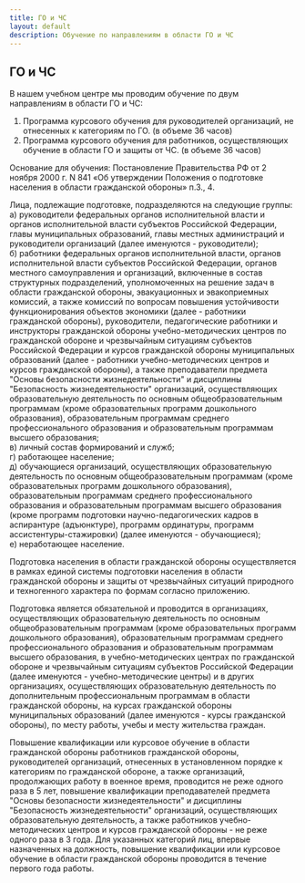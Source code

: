 ```yaml
---
title: ГО и ЧС
layout: default
description: Обучение по направлениям в области ГО и ЧС
---
```


## ГО и ЧС
В нашем учебном центре мы проводим обучение по двум направлениям в области ГО и ЧС: 
1.  Программа курсового обучения для руководителей организаций, не отнесенных к категориям по ГО. (в объеме 36 часов)
1.  Программа курсового обучения для работников, осуществляющих обучение в области ГО и защиты от ЧС. (в объеме 36 часов)

Основание для обучения: Постановление Правительства РФ от 2 ноября 2000 г. N 841 «Об утверждении Положения о подготовке населения в области гражданской обороны» п.3., 4.

Лица, подлежащие подготовке, подразделяются на следующие группы:  
а) руководители федеральных органов исполнительной власти и органов исполнительной власти субъектов Российской Федерации, главы муниципальных образований, главы местных администраций и руководители организаций (далее именуются - руководители);  
б) работники федеральных органов исполнительной власти, органов исполнительной власти субъектов Российской Федерации, органов местного самоуправления и организаций, включенные в состав структурных подразделений, уполномоченных на решение задач в области гражданской обороны, эвакуационных и эвакоприемных комиссий, а также комиссий по вопросам повышения устойчивости функционирования объектов экономики (далее - работники гражданской обороны), руководители, педагогические работники и инструкторы гражданской обороны учебно-методических центров по гражданской обороне и чрезвычайным ситуациям субъектов Российской Федерации и курсов гражданской обороны муниципальных образований (далее - работники учебно-методических центров и курсов гражданской обороны), а также преподаватели предмета "Основы безопасности жизнедеятельности" и дисциплины "Безопасность жизнедеятельности" организаций, осуществляющих образовательную деятельность по основным общеобразовательным программам (кроме образовательных программ дошкольного образования), образовательным программам среднего профессионального образования и образовательным программам высшего образования;  
в) личный состав формирований и служб;  
г) работающее население;  
д) обучающиеся организаций, осуществляющих образовательную деятельность по основным общеобразовательным программам (кроме образовательных программ дошкольного образования), образовательным программам среднего профессионального образования и образовательным программам высшего образования (кроме программ подготовки научно-педагогических кадров в аспирантуре (адъюнктуре), программ ординатуры, программ ассистентуры-стажировки) (далее именуются - обучающиеся);  
е) неработающее население.  

Подготовка населения в области гражданской обороны осуществляется в рамках единой системы подготовки населения в области гражданской обороны и защиты от чрезвычайных ситуаций природного и техногенного характера по формам согласно приложению.

Подготовка является обязательной и проводится в организациях, осуществляющих образовательную деятельность по основным общеобразовательным программам (кроме образовательных программ дошкольного образования), образовательным программам среднего профессионального образования и образовательным программам высшего образования, в учебно-методических центрах по гражданской обороне и чрезвычайным ситуациям субъектов Российской Федерации (далее именуются - учебно-методические центры) и в других организациях, осуществляющих образовательную деятельность по дополнительным профессиональным программам в области гражданской обороны, на курсах гражданской обороны муниципальных образований (далее именуются - курсы гражданской обороны), по месту работы, учебы и месту жительства граждан.

Повышение квалификации или курсовое обучение в области гражданской обороны работников гражданской обороны, руководителей организаций, отнесенных в установленном порядке к категориям по гражданской обороне, а также организаций, продолжающих работу в военное время, проводится не реже одного раза в 5 лет, повышение квалификации преподавателей предмета "Основы безопасности жизнедеятельности" и дисциплины "Безопасность жизнедеятельности" организаций, осуществляющих образовательную деятельность, а также работников учебно-методических центров и курсов гражданской обороны - не реже одного раза в 3 года. Для указанных категорий лиц, впервые назначенных на должность, повышение квалификации или курсовое обучение в области гражданской обороны проводится в течение первого года работы.
